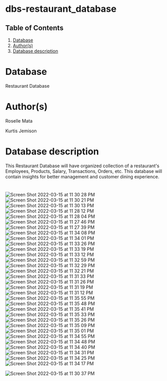# dbs-restaurant_database

## Table of Contents
1. [Database](#database)
1. [Author(s)](#author)
1. [Database description](#description)

# Database
Restaurant Database

# Author(s)
Roselle Mata

Kurtis Jemison

# Database description
This Restaurant Database will have organized collection of a restaurant's Employees, Products, Salary, Transactions, Orders, etc. This database will contain insights for better management and customer dining experience. 


# 
  
![Screen Shot 2022-03-15 at 11 30 28 PM](https://user-images.githubusercontent.com/93716153/158518242-dd2863bc-bbae-4818-9651-5e4b8434683e.png)
![Screen Shot 2022-03-15 at 11 30 21 PM](https://user-images.githubusercontent.com/93716153/158518243-ae0ed8db-b266-47f2-add0-3499ea1474d5.png)
![Screen Shot 2022-03-15 at 11 30 13 PM](https://user-images.githubusercontent.com/93716153/158518246-96fe1790-89fa-4c00-a0ff-ebf6813853e0.png)
![Screen Shot 2022-03-15 at 11 28 12 PM](https://user-images.githubusercontent.com/93716153/158518248-47ed2c9f-9000-4577-8a78-5f1cf09b4f63.png)
![Screen Shot 2022-03-15 at 11 28 04 PM](https://user-images.githubusercontent.com/93716153/158518249-e3745ff3-398d-4f02-a88c-1df0fa6aca4e.png)
![Screen Shot 2022-03-15 at 11 27 46 PM](https://user-images.githubusercontent.com/93716153/158518250-81c9fd6e-a846-4bfd-a3a4-9404d3afcf1d.png)
![Screen Shot 2022-03-15 at 11 27 39 PM](https://user-images.githubusercontent.com/93716153/158518251-c3b7a8ce-a4aa-4ff0-ad8c-4b5806fec882.png)
![Screen Shot 2022-03-15 at 11 34 08 PM](https://user-images.githubusercontent.com/93716153/158518311-b05e10e5-1aa9-42d7-a9f9-2c60ee2e215d.png)
![Screen Shot 2022-03-15 at 11 34 01 PM](https://user-images.githubusercontent.com/93716153/158518313-9d7c1233-6ae8-4665-a1e5-2512c383d324.png)
![Screen Shot 2022-03-15 at 11 33 26 PM](https://user-images.githubusercontent.com/93716153/158518315-1bf01361-fe19-491f-9856-c138a324e40e.png)
![Screen Shot 2022-03-15 at 11 33 19 PM](https://user-images.githubusercontent.com/93716153/158518316-23fbb21f-ff6b-454b-899d-f317e1bec633.png)
![Screen Shot 2022-03-15 at 11 33 12 PM](https://user-images.githubusercontent.com/93716153/158518317-849ebe72-9e73-4b52-b511-3f488ce9fbc8.png)
![Screen Shot 2022-03-15 at 11 32 59 PM](https://user-images.githubusercontent.com/93716153/158518318-f325450e-a1aa-44b7-a75e-e2b2c204ea93.png)
![Screen Shot 2022-03-15 at 11 32 29 PM](https://user-images.githubusercontent.com/93716153/158518319-5e086f6f-1e08-490e-aec8-626a5630b45a.png)
![Screen Shot 2022-03-15 at 11 32 21 PM](https://user-images.githubusercontent.com/93716153/158518320-7ebe1531-e57f-4e5a-94ce-bfd1fbfb5703.png)
![Screen Shot 2022-03-15 at 11 31 33 PM](https://user-images.githubusercontent.com/93716153/158518321-8b982884-4c6d-4515-9d80-9f2dd64ba1c9.png)
![Screen Shot 2022-03-15 at 11 31 26 PM](https://user-images.githubusercontent.com/93716153/158518322-a31ba67c-8473-4ba5-8eba-d081d2f41ef7.png)
![Screen Shot 2022-03-15 at 11 31 19 PM](https://user-images.githubusercontent.com/93716153/158518323-4407382e-0231-415d-8ce8-2c9ee68d9e7d.png)
![Screen Shot 2022-03-15 at 11 31 12 PM](https://user-images.githubusercontent.com/93716153/158518324-10d793a3-5bc6-4d84-a1fd-ea40e58cbef2.png)
![Screen Shot 2022-03-15 at 11 35 55 PM](https://user-images.githubusercontent.com/93716153/158518339-9b42eeb3-60ea-4297-924f-a1f72b1876a6.png)
![Screen Shot 2022-03-15 at 11 35 48 PM](https://user-images.githubusercontent.com/93716153/158518342-3ed4c271-2638-45c7-945d-e2cb86c5d358.png)
![Screen Shot 2022-03-15 at 11 35 41 PM](https://user-images.githubusercontent.com/93716153/158518345-1fa74c69-8c6f-4e3d-8ab1-66e24306b801.png)
![Screen Shot 2022-03-15 at 11 35 33 PM](https://user-images.githubusercontent.com/93716153/158518346-95f183e1-7ade-4325-94ba-76632bd6e297.png)
![Screen Shot 2022-03-15 at 11 35 26 PM](https://user-images.githubusercontent.com/93716153/158518347-de027e15-1442-4d2c-81ae-f76d908a43da.png)
![Screen Shot 2022-03-15 at 11 35 09 PM](https://user-images.githubusercontent.com/93716153/158518350-e7ef037e-ef6d-4058-a82f-c556f2fb9cd8.png)
![Screen Shot 2022-03-15 at 11 35 01 PM](https://user-images.githubusercontent.com/93716153/158518351-84ace176-4b39-4248-a9c9-86f96decafe0.png)
![Screen Shot 2022-03-15 at 11 34 55 PM](https://user-images.githubusercontent.com/93716153/158518353-73821ec5-06f7-41d4-bb8a-4afc837c34e0.png)
![Screen Shot 2022-03-15 at 11 34 48 PM](https://user-images.githubusercontent.com/93716153/158518354-6ac64c6c-2870-4a0c-acba-b026822ba46f.png)
![Screen Shot 2022-03-15 at 11 34 40 PM](https://user-images.githubusercontent.com/93716153/158518355-a29cff77-75dd-434a-b784-cfb26c1fa012.png)
![Screen Shot 2022-03-15 at 11 34 31 PM](https://user-images.githubusercontent.com/93716153/158518356-1b734770-e9d8-4a67-8bbb-c1a0a0209359.png)
![Screen Shot 2022-03-15 at 11 34 25 PM](https://user-images.githubusercontent.com/93716153/158518358-95120196-8314-4ab5-9d8b-79844b3e9863.png)
![Screen Shot 2022-03-15 at 11 34 17 PM](https://user-images.githubusercontent.com/93716153/158518361-dd6dc9d7-ed2f-4c41-8097-35340d9f5461.png)

![Screen Shot 2022-03-15 at 11 30 37 PM](https://user-images.githubusercontent.com/93716153/158518325-021017ff-1982-4132-b875-21eff3d67c00.png)
